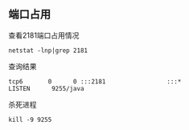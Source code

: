 ## 端口占用

查看2181端口占用情况

    netstat -lnp|grep 2181

查询结果

    tcp6       0      0 :::2181                 :::*                    LISTEN      9255/java  

杀死进程

    kill -9 9255